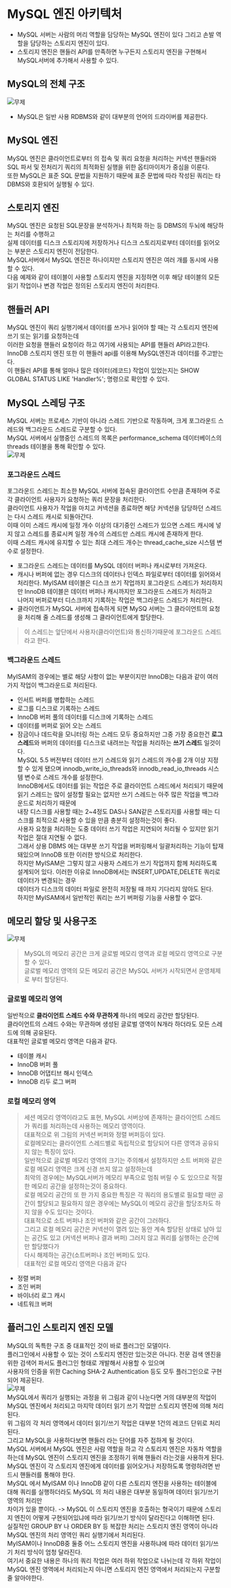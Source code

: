 # MySQL 엔진 아키텍처
- MySQL 서버는 사람의 머리 역할을 담당하는 MySQL 엔진이 있다 그리고 손발 역할을 담당하는 스토리지 엔진이 있다.
- 스토리지 엔진은 핸들러 API를 만족하면 누구든지 스토리지 엔진을 구현해서 MySQL서버에 추가해서 사용할 수 있다.

## MySQL의 전체 구조
![무제](https://user-images.githubusercontent.com/23313008/168823048-ece35174-e284-4760-8f4b-35546efc67ce.png)  
- MySQL은 일반 사용 RDBMS와 같이 대부분의 언어의 드라이버를 제공한다.
## MySQL 엔진
MySQL 엔진은 클라이언트로부터 의 접속 및 쿼리 요청을 처리하는 커넥션 핸들러와 SQL 파서 및 전처리기 쿼리의 최적화된 실행을 위한 옵티마이저가 중심을 이룬다.  
또한 MySQL은 표준 SQL 문법을 지원하기 때문에 표준 문법에 따라 작성된 쿼리는 타 DBMS와 호환되어 실행될 수 있다.
## 스토리지 엔진
MySQL 엔진은 요청된 SQL문장을 분석하거나 최적화 하는 등 DBMS의 두뇌에 해당하는 처리를 수행하고  
실제 데이터를 디스크 스토리지에 저장하거나 디스크 스토리지로부터 데이터를 읽어오는 부분은 스토리지 엔진이 전담한다.  
MySQL서버에서 MySQL 엔진은 하나이지만 스토리지 엔진은 여러 개를 동시에 사용할 수 있다.  
다음 예제와 같이 테이블이 사용할 스토리지 엔진을 지정하면 이후 해당 테이블의 모든 읽기 작업이나 변경 작업은 정의된 스토리지 엔진이 처리한다.  
## 핸들러 API
MySQL 엔진이 쿼리 실행기에서 데이터를 쓰거나 읽어야 할 때는 각 스토리지 엔진에 쓰기 또는 읽기를 요청하는데  
이러한 요청을 핸들러 요청이라 하고 여기에 사용되는 API를 핸들러 API라고한다.  
InnoDB 스토리지 엔진 또한 이 핸들러 api를 이용해 MySQL엔진과 데이터를 주고받는다.  
이 핸들러 API를 통해 얼마나 많은 데이터(레코드) 작업이 있었는지는 SHOW GLOBAL STATUS LIKE 'Handler%'; 명령으로 확인할 수 있다.  
## MySQL 스레딩 구조
MySQL 서버는 프로세스 기반이 아니라 스레드 기반으로 작동하며, 크게 포그라운드 스레드와 백그라운드 스레드로 구분할 수 있다.  
MySQL 서버에서 실행중인 스레드의 목록은 performance_schema 데이터베이스의 threads 테이블을 통해 확인할 수 있다.  
![무제](https://user-images.githubusercontent.com/23313008/168829240-18d6060e-a297-461b-921f-9e07228b5f01.png)  
### 포그라운드 스레드
포그라운드 스레드는 최소한 MySQL 서버에 접속된 클라이언트 수만큼 존재하며 주로 각 클라이언트 사용자가 요청하는 쿼리 문장을 처리한다.  
클라이언트 사용자가 작업을 마치고 커넥션을 종료하면 해당 커넥션을 담당하던 스레드는 다시 스레드 캐시로 되돌아간다.  
이때 이미 스레드 캐시에 일정 개수 이상의 대기중인 스레드가 있으면 스레드 캐시에 넣지 않고 스레드를 종료시켜 일정 개수의 스레드만 스레드 캐시에 존재하게 한다.  
이때 스레드 캐시에 유지할 수 있는 최대 스레드 개수는 thread_cache_size 시스템 변수로 설정한다.  
- 포그라운드 스레드는 데이터를 MySQL 데이터 버퍼나 캐시로부터 가져온다.
- 캐시나 버퍼에 없는 경우 디스크의 데이터나 인덱스 파일로부터 데이터를 읽어와서 처리한다.
MyISAM 테이블은 디스크 쓰기 작업까지 포그라운드 스레드가 처리하지만 InnoDB 테이블은 데이터 버퍼나 캐시까지만 포그라운드 스레드가 처리하고  
나머지 버퍼로부터 디스크까지 기록하는 작업은 백그라운드 스레드가 처리한다.  
- 클라이언트가 MySQL 서버에 접속하게 되면 MySQ 서버는 그 클라이언트의 요청을 처리해 줄 스레드를 생성해 그 클라이언트에게 할당한다.
> 이 스레드는 앞단에서 사용자(클라이언트)와 통신하기때문에 포그라운드 스레드라고 한다.
### 백그라운드 스레드
MyISAM의 경우에는 별로 해당 사항이 없는 부분이지만 InnoDB는 다음과 같이 여러 가지 작업이 백그라운드로 처리된다.  
- 인서트 버퍼를 병합하는 스레드
- 로그를 디스크로 기록하는 스레드
- InnoDB 버퍼 풀의 데이터를 디스크에 기록하는 스레드
- 데이터를 버퍼로 읽어 오는 스레드
- 잠금이나 데드락을 모니터링 하는 스레드
모두 중요하지만 그중 가장 중요한건 **로그 스레드**와 버퍼의 데이터를 디스크로 내려쓰는 작업을 처리하는 **쓰기 스레드** 일것이다.  
MySQL 5.5 버전부터 데이터 쓰기 스레드와 읽기 스레드의 개수를 2개 이상 지정할 수 있게 됐으며 innodb_write_io_threads와 innodb_read_io_threads 시스템 변수로 스레드 개수를 설정한다.  
InnoDB에서도 데이터를 읽는 작업은 주로 클라이언트 스레드에서 처리되기 때문에 읽기 스레드는 많이 설정할 필요는 없지만 쓰기 스레드는 아주 많은 작업을 백그라운드로 처리하기 때문에  
내장 디스크를 사용할 때는 2~4정도 DAS나 SAN같은 스토리지를 사용할 때는 디스크를 최적으로 사용할 수 있을 만큼 충분히 설정하는것이 좋다.  
사용자 요청을 처리하는 도중 데이터 쓰기 작업은 지연되어 처리될 수 있지만 읽기 작업은 절대 지연될 수 없다.  
그래서 상용 DBMS 에는 대부분 쓰기 작업을 버퍼링해서 일괄처리하는 기능이 탑재돼있으며 InnoDB 또한 이러한 방식으로 처리한다.  
하지만 MyISAM은 그렇지 않고 사용자 스레드가 쓰기 작업까지 함께 처리하도록 설계되어 있다. 이러한 이유로 InnoDB에서는 INSERT,UPDATE,DELETE 쿼리로 데이터가 변경되는 경우  
데이터가 디스크의 데이터 파일로 완전히 저장될 때 까지 기다리지 않아도 된다.  
하지만 MyISAM에서 일반적인 쿼리는 쓰기 버퍼링 기능을 사용할 수 없다.  
## 메모리 할당 및 사용구조
![무제](https://user-images.githubusercontent.com/23313008/168834016-816430eb-d993-4408-9392-66ec504467bd.png)  
> MySQL의 메모리 공간은 크게 글로벌 메모리 영역과 로컬 메모리 영역으로 구분할 수 있다.  
글로벌 메모리 영역의 모든 메모리 공간은 MySQL 서버가 시작되면서 운영체제로 부터 할당된다.  
### 글로벌 메모리 영역
일반적으로 **클라이언트 스레드 수와 무관하게** 하나의 메모리 공간만 할당된다.  
클라이언트의 스레드 수와는 무관하며 생성된 글로벌 영역이 N개라 하더라도 모든 스레드에 의해 공유된다.  
대표적인 글로벌 메모리 영역은 다음과 같다.  
- 테이블 캐시
- InnoDB 버퍼 풀
- InnoDB 어댑티브 해시 인덱스
- InnoDB 리두 로그 버퍼
### 로컬 메모리 영역
> 세션 메모리 영역이라고도 표현, MySQL 서버상에 존재하는 클라이언트 스레드가 쿼리를 처리하는데 사용하는 메모리 영역이다.  
대표적으로 위 그림의 커넥션 버퍼와 정렬 버퍼등이 있다.  
로컬메모리는 클라이언트 스레드별로 독립적으로 할당되어 다른 영역과 공유되지 않는 특징이 있다.  
일반적으로 글로벌 메모리 영역의 크기는 주의해서 설정하지만 소트 버퍼와 같은 로컬 메모리 영역은 크게 신경 쓰지 않고 설정하는데  
최악의 경우에는 MySQL서버가 메모리 부족으로 멈춰 버릴 수 도 있으므로 적절한 메모리 공간을 설정하는것이 중요하다.  
로컬 메모리 공간의 또 한 가지 중요한 특징은 각 쿼리의 용도별로 필요할 때만 공간이 할당되고 필요하지 않은 경우에는 MySQL이 메모리 공간을 할당조차도 하지 않을 수도 있다는 것이다.  
대표적으로 소트 버퍼나 조인 버퍼와 같은 공간이 그러하다.  
그리고 로컬 메모리 공간은 커넥션이 열려 있는 동안 계속 할당된 상태로 남아 있는 공간도 있고 (커넥션 버퍼나 결과 버퍼) 그러지 않고 쿼리를 실행하는 순간에만 할당했다가  
다시 해제하는 공간(소트버퍼나 조인 버퍼)도 있다.  
대표적인 로컬 메모리 영역은 다음과 같다  
- 정렬 버퍼
- 조인 버퍼
- 바이너리 로그 캐시
- 네트워크 버퍼
## 플러그인 스토리지 엔진 모델
MySQL의 독특한 구조 중 대표적인 것이 바로 플러그인 모델이다.  
플러그인에서 사용할 수 있는 것이 스토리지 엔진만 있는것은 아니다. 전문 검색 엔진을 위한 검색어 파서도 플러그인 형태로 개발해서 사용할 수 있으며  
사용자의 인증을 위한 Caching SHA-2 Authentication 등도 모두 플러그인으로 구현되어 제공된다.  
![무제](https://user-images.githubusercontent.com/23313008/169070324-d0b3f65e-4c85-450c-80c8-345bb528f2a0.png)  
MySQL에서 쿼리가 실행되는 과정을 위 그림과 같이 나눈다면 거의 대부분의 작업이 MySQL 엔진에서 처리되고 마지막 데이터 읽기 쓰기 작업만 스토리지 엔진에 의해 처리된다.  
위 그림의 각 처리 영역에서 데이터 읽기/쓰기 작업은 대부분 1건의 레코드 단위로 처리된다.  
그리고 MySQL을 사용하다보면 핸들러 라는 단어를 자주 접하게 될 것이다.  
MySQL 서버에서 MySQL 엔진은 사람 역할을 하고 각 스토리지 엔진은 자동차 역할을 하는데 MySQL 엔진이 스토리지 엔진을 조정하기 위해 핸들러 라는것을 사용하게 된다.  
MySQL 엔진이 각 스토리지 엔진에게 데이터를 읽어오거나 저장하도록 명령하려면 반드시 핸들러를 통해야 한다.  
MySQL 에서 MyISAM 이나 InnoDB 같이 다른 스토리지 엔진을 사용하는 테이블에 대해 쿼리를 실행하더라도 MySQL 의 처리 내용은 대부분 동일하며 데이터 읽기/쓰기 영역의 처리만  
차이가 있을 뿐이다.
-> MySQL 이 스토리지 엔진을 호출하는 형국이기 때문에 스토리지 엔진이 어떻게 구현되어있냐에 따라 읽기/쓰기 방식이 달라진다고 이해하면 된다.  
실질적인 GROUP BY 나 ORDER BY 등 복잡한 처리는 스토리지 엔진 영역이 아니라 MySQL 엔진의 처리 영역인 쿼리 실행기에서 처리된다.  
MyISAM이나 InnoDB중 둘중 어느 스토리지 엔진을 사용하냐에 따라 데이터 읽기/쓰기 처리 방식이 엄청 달라진다.  
여기서 중요한 내용은 하나의 쿼리 작업은 여러 하위 작업으로 나뉘는데 각 하위 작업이 MySQL 엔진 영역에서 처리되는지 아니면 스토리지 엔진 영역에서 처리되는지 구분할 줄 알아야한다.  
